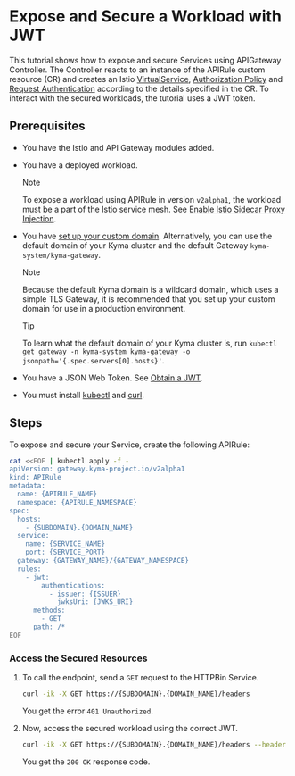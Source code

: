 # Expose and Secure a Workload with JWT

This tutorial shows how to expose and secure Services using APIGateway Controller. The Controller reacts to an instance of the APIRule custom resource (CR) and creates an Istio [VirtualService](https://istio.io/latest/docs/reference/config/networking/virtual-service/), [Authorization Policy](https://istio.io/latest/docs/reference/config/security/authorization-policy/) and [Request Authentication](https://istio.io/latest/docs/reference/config/security/request_authentication/) according to the details specified in the CR. To interact with the secured workloads, the tutorial uses a JWT token.

## Prerequisites

* You have the Istio and API Gateway modules added.
* You have a deployed workload.
  > [!NOTE] 
  > To expose a workload using APIRule in version `v2alpha1`, the workload must be a part of the Istio service mesh. See [Enable Istio Sidecar Proxy Injection](https://kyma-project.io/#/istio/user/tutorials/01-40-enable-sidecar-injection?id=enable-istio-sidecar-proxy-injection).
* You have [set up your custom domain](../../01-10-setup-custom-domain-for-workload.md). Alternatively, you can use the default domain of your Kyma cluster and the default Gateway `kyma-system/kyma-gateway`.
  
  > [!NOTE]
  > Because the default Kyma domain is a wildcard domain, which uses a simple TLS Gateway, it is recommended that you set up your custom domain for use in a production environment.

  > [!TIP]
  > To learn what the default domain of your Kyma cluster is, run `kubectl get gateway -n kyma-system kyma-gateway -o jsonpath='{.spec.servers[0].hosts}'`.

* You have a JSON Web Token. See [Obtain a JWT](../01-51-get-jwt.md).
* You must install [kubectl](https://kubernetes.io/docs/tasks/tools/#kubectl) and [curl](https://curl.se/).


## Steps

To expose and secure your Service, create the following APIRule:

```bash
cat <<EOF | kubectl apply -f -
apiVersion: gateway.kyma-project.io/v2alpha1
kind: APIRule
metadata:
  name: {APIRULE_NAME}
  namespace: {APIRULE_NAMESPACE}
spec:
  hosts:
    - {SUBDOMAIN}.{DOMAIN_NAME}
  service:
    name: {SERVICE_NAME}
    port: {SERVICE_PORT}
  gateway: {GATEWAY_NAME}/{GATEWAY_NAMESPACE}
  rules:
    - jwt:
        authentications:
          - issuer: {ISSUER}
            jwksUri: {JWKS_URI}
      methods:
        - GET
      path: /*
EOF
```


### Access the Secured Resources

1. To call the endpoint, send a `GET` request to the HTTPBin Service.

    ```bash
    curl -ik -X GET https://{SUBDOMAIN}.{DOMAIN_NAME}/headers
    ```
    You get the error `401 Unauthorized`.

2. Now, access the secured workload using the correct JWT.

    ```bash
    curl -ik -X GET https://{SUBDOMAIN}.{DOMAIN_NAME}/headers --header "Authorization:Bearer $ACCESS_TOKEN"
    ```
    You get the `200 OK` response code.